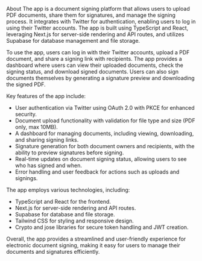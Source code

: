 
About
The app is a document signing platform that allows users to upload PDF documents, share them for signatures, and manage the signing process. It integrates with Twitter for authentication, enabling users to log in using their Twitter accounts. The app is built using TypeScript and React, leveraging Next.js for server-side rendering and API routes, and utilizes Supabase for database management and file storage.

To use the app, users can log in with their Twitter accounts, upload a PDF document, and share a signing link with recipients. The app provides a dashboard where users can view their uploaded documents, check the signing status, and download signed documents. Users can also sign documents themselves by generating a signature preview and downloading the signed PDF.

Key features of the app include:
- User authentication via Twitter using OAuth 2.0 with PKCE for enhanced security.
- Document upload functionality with validation for file type and size (PDF only, max 10MB).
- A dashboard for managing documents, including viewing, downloading, and sharing signing links.
- Signature generation for both document owners and recipients, with the ability to preview signatures before signing.
- Real-time updates on document signing status, allowing users to see who has signed and when.
- Error handling and user feedback for actions such as uploads and signings.

The app employs various technologies, including:
- TypeScript and React for the frontend.
- Next.js for server-side rendering and API routes.
- Supabase for database and file storage.
- Tailwind CSS for styling and responsive design.
- Crypto and jose libraries for secure token handling and JWT creation.

Overall, the app provides a streamlined and user-friendly experience for electronic document signing, making it easy for users to manage their documents and signatures efficiently.
